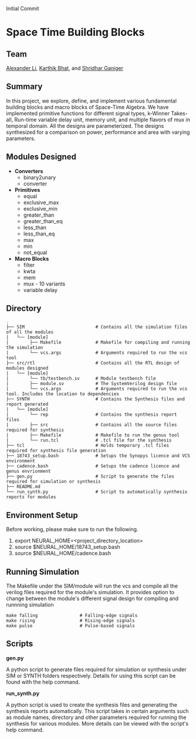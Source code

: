 Initial Commit
# Space Time Building Blocks

## Team
[Alexander Li](acli@andrew.cmu.edu), [Karthik Bhat](kbhat2@andrew.cmu.edu), and [Shridhar Ganiger](sganiger@andrew.cmu.edu)

## Summary
In this project, we explore, define, and implement various fundamental building blocks and macro blocks of Space-Time Algebra. We have implemented primitive functions for different signal types, k-Winner Takes-all, Run-time variable delay unit, memory unit, and multiple flavors of mux in temporal domain. All the designs are parameterized. The designs synthesized for a comparison on power, performance and area with varying parameters. 

## Modules Designed


* **Converters**
  * binary2unary
  * converter
* **Primitives**
  * equal
  * exclusive_max
  * exclusive_min
  * greater_than
  * greater_than_eq
  * less_than
  * less_than_eq
  * max
  * min
  * not_equal
* **Macro Blocks**
  * filter
  * kwta
  * mem
  * mux - 10 variants
  * variable delay 



## Directory
    .
    ├── SIM                           # Contains all the simulation files of all the modules
    |   └── [module]
    |        ├── Makefile             # Makefile for compiling and running the simulation
    |        └── vcs.args             # Arguments required to run the vcs tool
    ├── src/rtl                       # Contains all the RTL design of modules designed
    |   └── [module]
    |        └── tb/testbench.sv      # Module testbench file
    |        ├── module.sv            # The SystemVerilog design file
    |        └── vcs.args             # Arguments required to run the vcs tool. Includes the location to dependencies
    ├── SYNTH                         # Contains the Synthesis files and report generated
    |   └── [module]
    |        └── rep                  # Contains the synthesis report files
    |        ├── src                  # Contains all the source files required for synthesis
    |        ├── Makefile             # Makefile to run the genus tool
    |        └── run.tcl              # .tcl file for the synthesis
    ├── tcl                           # Holds temporary .tcl files required for synthesis file generation
    ├── 18743_setup.bash              # Setups the Synopys licence and VCS environment
    ├── cadence.bash                  # Setups the cadence licence and genus envrionment
    ├── gen.py                        # Script to generate the files required for simulation or synthesis
    ├── README.md
    └── run_synth.py                  # Script to automatically synthesis reports for modules

## Environment Setup

Before working, please make sure to run the following.
1. export NEURAL_HOME=<project_directory_location>
2. source $NEURAL_HOME/18743_setup.bash
3. source $NEURAL_HOME/cadence.bash

## Running Simulation

The Makefile under the SIM/module will run the vcs and compile all the verilog files required for the module's simulation. It provides option to change between the module's different signal design for compiling and runnning simulation
    
    make falling                # Falling-edge signals
    make rising                 # Rising-edge signals
    make pulse                  # Pulse-based signals

## Scripts

**gen.py**

A python script to generate files required for simulation or synthesis under SIM or SYNTH folders respectively. Details for using this script can be found with the help command.


**run_synth.py**

A python script is used to create the synthesis files and generating the synthesis reports automatically.
This script takes in certain arguments such as module names, directory and other parameters required for running the synthesis for various modules. More details can be viewed with the script's help command.
